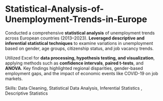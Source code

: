 # Statistical-Analysis-of-Unemployment-Trends-in-Europe

Conducted a comprehensive **statistical analysis** of unemployment trends across European countries (2013–2023). **Leveraged descriptive and inferential statistical techniques** to examine variations in unemployment based on gender, age groups, citizenship status, and job vacancy trends.

Utilized Excel for **data processing, hypothesis testing, and visualization**, applying methods such as **confidence intervals**, **paired t-tests**, and **ANOVA**. Key findings highlighted regional disparities, gender-based employment gaps, and the impact of economic events like COVID-19 on job markets.

Skills: Data Cleaning, Statistical Data Analysis, Inferential Statistics , Descriptive Statistics
